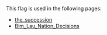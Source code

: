 This flag is used in the following pages:
 - [the_succession](../events/the_succession.md)
 - [Bim_Lau_Nation_Decisions](../decisions/Bim_Lau_Nation_Decisions.md)
